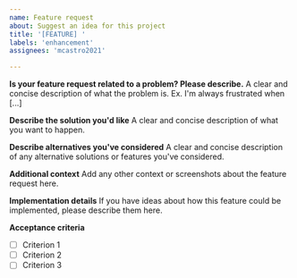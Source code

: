 ```yaml
---
name: Feature request
about: Suggest an idea for this project
title: '[FEATURE] '
labels: 'enhancement'
assignees: 'mcastro2021'

---
```


**Is your feature request related to a problem? Please describe.**
A clear and concise description of what the problem is. Ex. I'm always frustrated when [...]

**Describe the solution you'd like**
A clear and concise description of what you want to happen.

**Describe alternatives you've considered**
A clear and concise description of any alternative solutions or features you've considered.

**Additional context**
Add any other context or screenshots about the feature request here.

**Implementation details**
If you have ideas about how this feature could be implemented, please describe them here.

**Acceptance criteria**
- [ ] Criterion 1
- [ ] Criterion 2
- [ ] Criterion 3
